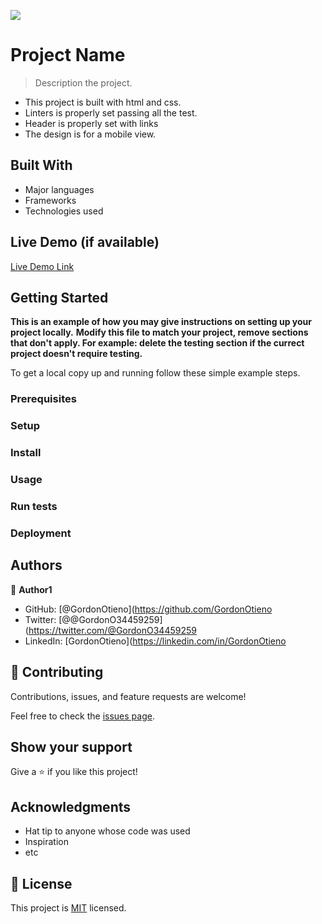 ![](https://img.shields.io/badge/Microverse-blueviolet)

# Project Name

> Description the project.

- This project is built with html and css.
- Linters is properly set passing all the test.
- Header is properly set with links
- The design is for a mobile view.

## Built With

- Major languages
- Frameworks
- Technologies used

## Live Demo (if available)

[Live Demo Link](https://livedemo.com)

## Getting Started

**This is an example of how you may give instructions on setting up your project locally.**
**Modify this file to match your project, remove sections that don't apply. For example: delete the testing section if the currect project doesn't require testing.**

To get a local copy up and running follow these simple example steps.

### Prerequisites

### Setup

### Install

### Usage

### Run tests

### Deployment

## Authors

👤 **Author1**

- GitHub: [@GordonOtieno](https://github.com/GordonOtieno
- Twitter: [@@GordonO34459259](https://twitter.com/@GordonO34459259
- LinkedIn: [GordonOtieno](https://linkedin.com/in/GordonOtieno

<!--  **Author2**

- GitHub: [@githubhandle](https://github.com/githubhandle)
- Twitter: [@twitterhandle](https://twitter.com/twitterhandle)
- LinkedIn: [LinkedIn](https://linkedin.com/in/linkedinhandle) -->

## 🤝 Contributing

Contributions, issues, and feature requests are welcome!

Feel free to check the [issues page](../../issues/).

## Show your support

Give a ⭐️ if you like this project!

## Acknowledgments

- Hat tip to anyone whose code was used
- Inspiration
- etc

## 📝 License

This project is [MIT](./MIT.md) licensed.
